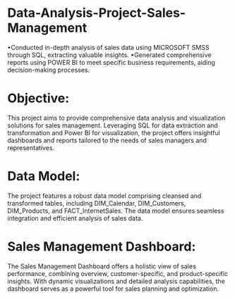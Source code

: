 # Data-Analysis-Project-Sales-Management

•Conducted in-depth analysis of sales data using MICROSOFT SMSS through SQL, extracting valuable insights.
•Generated comprehensive reports using POWER BI to meet specific business requirements, aiding decision-making processes.

# Objective:
This project aims to provide comprehensive data analysis and visualization solutions for sales management. Leveraging SQL for data extraction and transformation and Power BI for visualization, the project offers insightful dashboards and reports tailored to the needs of sales managers and representatives.

# Data Model:
The project features a robust data model comprising cleansed and transformed tables, including DIM_Calendar, DIM_Customers, DIM_Products, and FACT_InternetSales. The data model ensures seamless integration and efficient analysis of sales data.

# Sales Management Dashboard:
The Sales Management Dashboard offers a holistic view of sales performance, combining overview, customer-specific, and product-specific insights. With dynamic visualizations and detailed analysis capabilities, the dashboard serves as a powerful tool for sales planning and optimization.
